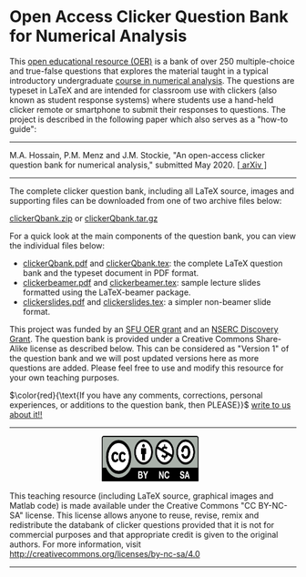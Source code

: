 # Open Access Clicker Question Bank for Numerical Analysis
This [open educational resource (OER)](https://en.wikipedia.org/wiki/Open_educational_resources) is a bank of over 250 multiple-choice and true-false questions that explores the material taught in a typical introductory undergraduate [course in numerical analysis](http://www.sfu.ca/~jstockie/teaching/macm316/outline.html). The questions are typeset in LaTeX and are intended for classroom use with clickers (also known as student response systems) where students use a hand-held clicker remote or smartphone to submit their responses to questions. The project is described in the following paper which also serves as a "how-to guide":

***
M.A. Hossain, P.M. Menz and J.M. Stockie, "An open-access clicker question bank for numerical analysis," submitted May 2020. [[ arXiv ]](https://arxiv.org/abs/2005.12837)
***

The complete clicker question bank, including all LaTeX source, images and supporting files can be downloaded from one of two archive files below:

[clickerQbank.zip](clickerQbank.zip)    or    [clickerQbank.tar.gz](clickerQbank.tar.gz)

For a quick look at the main components of the question bank, you can view the individual files below:

- [clickerQbank.pdf](clickerQbank.pdf) and [clickerQbank.tex](clickerQbank.tex): the complete LaTeX question bank and the typeset document in PDF format.
- [clickerbeamer.pdf](clickerbeamer.pdf) and [clickerbeamer.tex](clickerbeamer.tex): sample lecture slides formatted using the LaTeX-beamer package.
- [clickerslides.pdf](clickerslides.pdf) and [clickerslides.tex](clickerslides.tex): a simpler non-beamer slide format.

This project was funded by an [SFU OER grant](https://www.sfu.ca/oergrants.html) and an [NSERC Discovery Grant](https://www.nserc-crsng.gc.ca/professors-professeurs/grants-subs/dgigp-psigp_eng.asp). The question bank is provided under a Creative Commons Share-Alike license as described below. This can be considered as "Version 1" of the question bank and we will post updated versions here as more questions are added. Please feel free to use and modify this resource for your own teaching purposes.

$\color{red}{\text{If you have any comments, corrections, personal experiences, or additions to the question bank, then PLEASE}}$ 
<a href = "mailto: jstockie@sfu.ca,
alamgirmath@gmail.com">write to us about it!!</a>

***

<div align="center">
<img src="cc-by-nc-sa.png"
     alt="Markdown Monster icon"
     class="center"
     width="170" height="80"
     style="float: center; margin-right: 10px;" />
</div>


This teaching resource (including LaTeX source, graphical images and Matlab code) is made available under the Creative Commons "CC BY-NC-SA" license. This license allows anyone to reuse, revise, remix and redistribute the databank of clicker questions provided that it is not for commercial purposes and that appropriate credit is given to the original authors. For more information, visit http://creativecommons.org/licenses/by-nc-sa/4.0
***
